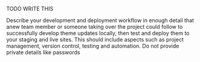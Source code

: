 TODO WRITE THIS

 Describe your development and deployment workflow in enough detail that anew team member or someone 
 taking over the project could follow to successfully develop theme updates locally, then test and deploy them to your 
 staging and live sites. This should include aspects such as project management, version control, testing and automation. 
 Do not provide private details like passwords